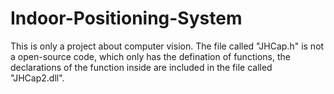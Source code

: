 # Indoor-Positioning-System
This is only a project about computer vision.
The file called "JHCap.h" is not a open-source code, which only has the defination of functions, the declarations of the function inside are included in the file called "JHCap2.dll".
